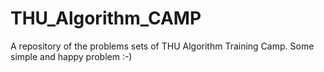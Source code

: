 # THU_Algorithm_CAMP
A repository of the problems sets of THU Algorithm Training Camp.
Some simple and happy problem :-)
